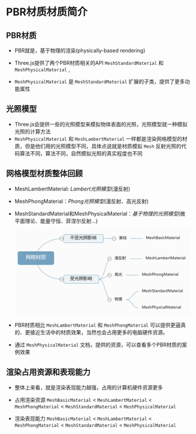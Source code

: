 # PBR材质材质简介

## PBR材质

+ PBR就是，基于物理的渲染(physically-based rendering)

+ Three.js提供了两个PBR材质相关的API `MeshStandardMaterial` 和 `MeshPhysicalMaterial` ,
+ `MeshPhysicalMaterial` 是 `MeshStandardMaterial` 扩展的子类，提供了更多功能属性

## 光照模型

+ Three.js会提供一些的光照模型来模拟物体表面的光照，光照模型就一种模拟光照的计算方法
+ `MeshPhysicalMaterial` 和 `MeshLambertMaterial` 一样都是渲染网格模型的材质，但是他们用的光照模型不同，具体点说就是材质模拟 `Mesh` 反射光照的代码算法不同，算法不同，自然模拟光照的真实程度也不同

## 网格模型材质整体回顾

+ MeshLambertMaterial: *Lambert光照模型*(漫反射)

+ MeshPhongMaterial：*Phong光照模型*(漫反射、高光反射)

+ MeshStandardMaterial和MeshPhysicalMaterial：*基于物理的光照模型*(微平面理论、能量守恒、菲涅尔反射...)

  ![网络材质](images/网络材质.jpg)

+ PBR材质相比 `MeshLambertMaterial` 和 `MeshPhongMaterial` 可以提供更逼真的、更接近生活中的材质效果，当然也会占用更多的电脑硬件资源。

+ 通过 `MeshPhysicalMaterial` 文档，提供的资源，可以查看多个PBR材质的案例效果

## 渲染占用资源和表现能力

+ 整体上来看，就是渲染表现能力越强，占用的计算机硬件资源更多

+ 占用渲染资源 `MeshBasicMaterial` < `MeshLambertMaterial` < `MeshPhongMaterial` < `MeshStandardMaterial` < `MeshPhysicalMaterial`

+ 渲染表现能力 `MeshBasicMaterial` < `MeshLambertMaterial` < `MeshPhongMaterial` < `MeshStandardMaterial` < `MeshPhysicalMaterial`
